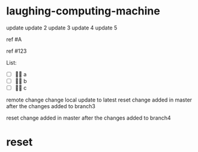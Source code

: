 # laughing-computing-machine

update
update 2
update 3
update 4
update 5

ref #A

ref #123

List:
- [ ] :running_man: a
- [ ] :running_man: b
- [ ] :running_man: c

remote change
change local
update to latest
reset
change added in master after the changes added to branch3

reset
change added in master after the changes added to branch4
# reset
